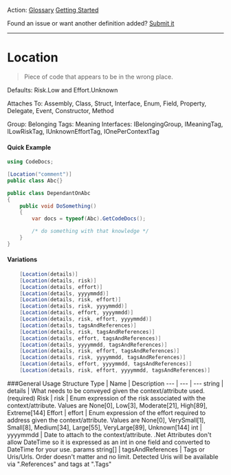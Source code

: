 Action: [Glossary]() [Getting Started]()

Found an issue or want another definition added? [Submit it](https://github.com/rskopecek/CodeDocs/issues/new)


---

Location
====================

> Piece of code that appears to be in the wrong place.

Defaults: Risk.Low and Effort.Unknown

Attaches To: Assembly, Class, Struct, Interface, Enum, Field, Property, Delegate, Event, Constructor, Method

Group: Belonging
Tags: Meaning
Interfaces: IBelongingGroup, IMeaningTag, ILowRiskTag, IUnknownEffortTag, IOnePerContextTag

#### Quick Example
```csharp
using CodeDocs;

[Location("comment")]
public class Abc{}

public class DependantOnAbc
{
	public void DoSomething()
	{
		var docs = typeof(Abc).GetCodeDocs();

		/* do something with that knowledge */
	}
}
```

#### Variations
```csharp
    [Location(details)]
    [Location(details, risk)]
    [Location(details, effort)]
    [Location(details, yyyymmdd)]
    [Location(details, risk, effort)]
    [Location(details, risk, yyyymmdd)]
    [Location(details, effort, yyyymmdd)]
    [Location(details, risk, effort, yyyymmdd)]
    [Location(details, tagsAndReferences)]
    [Location(details, risk, tagsAndReferences)]
    [Location(details, effort, tagsAndReferences)]
    [Location(details, yyyymmdd, tagsAndReferences)]
    [Location(details, risk, effort, tagsAndReferences)]
    [Location(details, risk, yyyymmdd, tagsAndReferences)]
    [Location(details, effort, yyyymmdd, tagsAndReferences)]
    [Location(details, risk, effort, yyyymmdd, tagsAndReferences)]
```

###General Usage Structure
Type | Name | Description
--- | --- | ---
string | details | What needs to be conveyed given the context/attribute used. (required)
Risk | risk | Enum expression of the risk associated with the context/attribute.  Values are None[0], Low[3], Moderate[21], High[89], Extreme[144]
Effort | effort | Enum expression of the effort required to address given the context/attribute.  Values are None[0], VerySmall[1], Small[8], Medium[34], Large[55], VeryLarge[89], Unknown[144]
int | yyyymmdd | Date to attach to the context/attribute.  .Net Attributes don't allow DateTime so it is expressed as an int in one field and converted to DateTime for your use.
params string[] | tagsAndReferences | Tags or Uris/Urls. Order doesn't matter and no limit.  Detected Uris will be available via ".References" and tags at ".Tags"